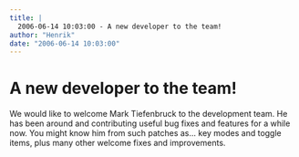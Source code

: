 ```yaml
---
title: |
  2006-06-14 10:03:00 - A new developer to the team!
author: "Henrik"
date: "2006-06-14 10:03:00"
---
```


# A new developer to the team!

We would like to welcome Mark Tiefenbruck to the development team. He
has been around and contributing useful bug fixes and features for a
while now. You might know him from such patches as... key modes and toggle
items, plus many other welcome fixes and improvements.



